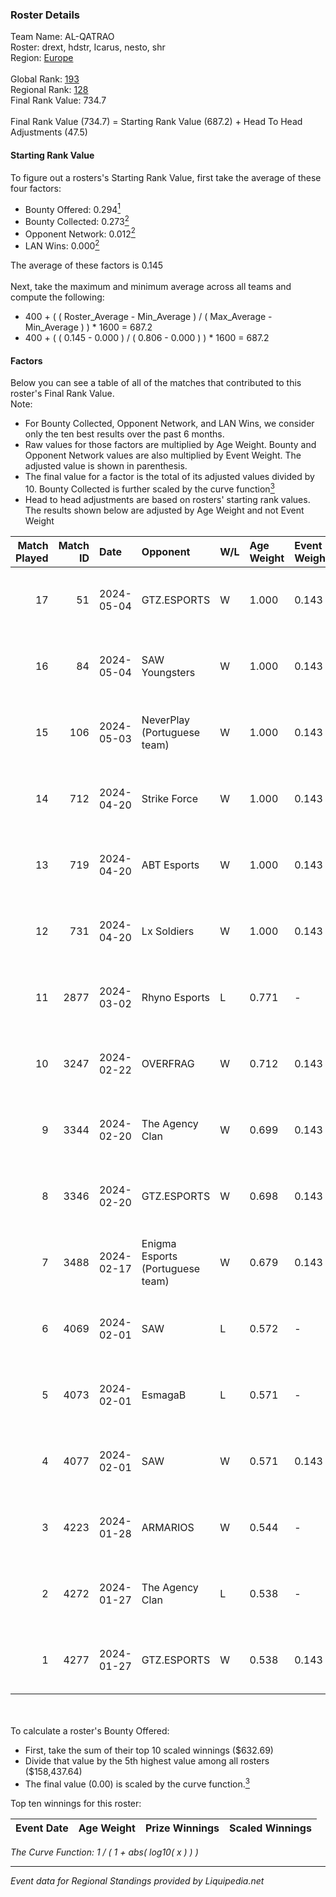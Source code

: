 ### Roster Details<br />
Team Name: AL-QATRAO<br />
Roster: drext, hdstr, Icarus, nesto, shr<br />
Region: [Europe]( ../standings_europe.md)<br />
<br />
Global Rank: [193](../standings_global.md)<br />
Regional Rank: [128]( ../standings_europe.md)<br />
Final Rank Value:  734.7<br />
<br />
Final Rank Value (734.7) = Starting Rank Value (687.2) + Head To Head Adjustments (47.5)<br />

#### Starting Rank Value<br />
To figure out a rosters's Starting Rank Value, first take the average of these four factors:<br />
- Bounty Offered: 0.294[<sup>1</sup>](#table2)
- Bounty Collected: 0.273[<sup>2</sup>](#table1)
- Opponent Network: 0.012[<sup>2</sup>](#table1)
- LAN Wins: 0.000[<sup>2</sup>](#table1)

The average of these factors is 0.145<br />
<br />
Next, take the maximum and minimum average across all teams and compute the following:<br />
- 400 + ( ( Roster_Average - Min_Average ) / ( Max_Average - Min_Average ) ) * 1600 = 687.2
- 400 + ( ( 0.145 - 0.000 ) / ( 0.806 - 0.000 ) ) * 1600 = 687.2


#### Factors<br />
Below you can see a table of all of the matches that contributed to this roster's Final Rank Value.<br />
Note:<br />

- For Bounty Collected, Opponent Network, and LAN Wins, we consider only the ten best results over the past 6 months.
- Raw values for those factors are multiplied by Age Weight. Bounty and Opponent Network values are also multiplied by Event Weight. The adjusted value is shown in parenthesis.
- The final value for a factor is the total of its adjusted values divided by 10. Bounty Collected is further scaled by the curve function[<sup>3</sup>](#curveFunction)
- Head to head adjustments are based on rosters' starting rank values. The results shown below are adjusted by Age Weight and not Event Weight
<span id="table1"></span><br />


| Match Played | Match ID | Date       | Opponent                         | W/L | Age Weight | Event Weight | Bounty Collected | Opponent Network | LAN Wins  | H2H Adj. | Roster                                 |
| -: | -: | :- | :- | :- | :- | :- | :- | :- | :- | -: | :- |
|           17 |       51 | 2024-05-04 | GTZ.ESPORTS                      | W   | 1.000      | 0.143        | 0.000 (0.000)    | 0.095 (0.014)    | 0 (0.000) |     4.10 | drext, hdstr, Icarus, nesto, shr       |
|           16 |       84 | 2024-05-04 | SAW Youngsters                   | W   | 1.000      | 0.143        | 0.000 (0.000)    | 0.000 (0.000)    | 0 (0.000) |     4.27 | drext, hdstr, Icarus, nesto, shr       |
|           15 |      106 | 2024-05-03 | NeverPlay (Portuguese team)      | W   | 1.000      | 0.143        | 0.000 (0.000)    | -                | 0 (0.000) |     4.36 | drext, hdstr, Icarus, nesto, shr       |
|           14 |      712 | 2024-04-20 | Strike Force                     | W   | 1.000      | 0.143        | 0.000 (0.000)    | 0.035 (0.005)    | 0 (0.000) |     4.78 | drext, hdstr, Icarus, nesto, shr       |
|           13 |      719 | 2024-04-20 | ABT Esports                      | W   | 1.000      | 0.143        | 0.000 (0.000)    | 0.137 (0.020)    | 0 (0.000) |     7.26 | drext, hdstr, Icarus, nesto, shr       |
|           12 |      731 | 2024-04-20 | Lx Soldiers                      | W   | 1.000      | 0.143        | 0.000 (0.000)    | -                | 0 (0.000) |     4.58 | drext, hdstr, Icarus, nesto, shr       |
|           11 |     2877 | 2024-03-02 | Rhyno Esports                    | L   | 0.771      | -            | -                | -                | -         |    -6.52 | drext, hdstr, Icarus, nesto, shr       |
|           10 |     3247 | 2024-02-22 | OVERFRAG                         | W   | 0.712      | 0.143        | 0.004 (0.000)    | 0.050 (0.005)    | 0 (0.000) |     6.56 | drext, hdstr, Icarus, nesto, shr       |
|            9 |     3344 | 2024-02-20 | The Agency Clan                  | W   | 0.699      | 0.143        | 0.000 (0.000)    | 0.038 (0.004)    | 0 (0.000) |     5.51 | drext, hdstr, Icarus, nesto, shr       |
|            8 |     3346 | 2024-02-20 | GTZ.ESPORTS                      | W   | 0.698      | 0.143        | 0.000 (0.000)    | 0.095 (0.009)    | 0 (0.000) |     3.31 | drext, hdstr, Icarus, nesto, shr       |
|            7 |     3488 | 2024-02-17 | Enigma Esports (Portuguese team) | W   | 0.679      | 0.143        | -                | 0.050 (0.005)    | 0 (0.000) |     3.44 | drext, frozzen, hdstr, shr, snowiee    |
|            6 |     4069 | 2024-02-01 | SAW                              | L   | 0.572      | -            | -                | -                | -         |    -0.24 | drext, frozzen, hdstr, nesto, shr      |
|            5 |     4073 | 2024-02-01 | EsmagaB                          | L   | 0.571      | -            | -                | -                | -         |    -4.94 | drext, frozzen, hdstr, nesto, shr      |
|            4 |     4077 | 2024-02-01 | SAW                              | W   | 0.571      | 0.143        | 0.263 (0.021)    | 0.590 (0.048)    | -         |    17.77 | drext, frozzen, hdstr, nesto, shr      |
|            3 |     4223 | 2024-01-28 | ARMARIOS                         | W   | 0.544      | -            | -                | -                | -         |     2.97 | drext, frozzen, Icarus, nesto, snowiee |
|            2 |     4272 | 2024-01-27 | The Agency Clan                  | L   | 0.538      | -            | -                | -                | -         |   -12.52 | frozzen, hdstr, nesto, shr, snowiee    |
|            1 |     4277 | 2024-01-27 | GTZ.ESPORTS                      | W   | 0.538      | 0.143        | -                | 0.095 (0.007)    | -         |     2.82 | frozzen, hdstr, nesto, shr, snowiee    |

<br />
<span id="table2"></span><br />
To calculate a roster's Bounty Offered:<br />

- First, take the sum of their top 10 scaled winnings ($632.69)
- Divide that value by the 5th highest value among all rosters ($158,437.64)
- The final value (0.00) is scaled by the curve function.[<sup>3</sup>](#curveFunction)

Top ten winnings for this roster:<br />

| Event Date | Age Weight | Prize Winnings | Scaled Winnings |
| :- | -: | :- | :- |


<span id="curveFunction"></span>_The Curve Function: 1 / ( 1 + abs( log10( x ) ) )_<br />

---
_Event data for Regional Standings provided by Liquipedia.net_<br />
